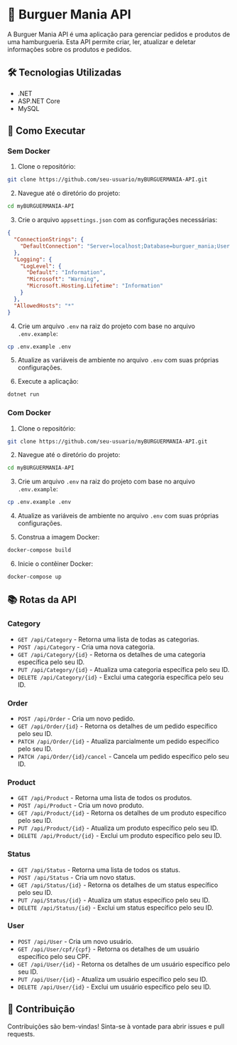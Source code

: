 # 🍔 Burguer Mania API

A Burguer Mania API é uma aplicação para gerenciar pedidos e produtos de uma hamburgueria. Esta API permite criar, ler, atualizar e deletar informações sobre os produtos e pedidos.

## 🛠️ Tecnologias Utilizadas

- .NET
- ASP.NET Core
- MySQL

## 🚀 Como Executar

### Sem Docker

1. Clone o repositório:

  ```bash
  git clone https://github.com/seu-usuario/myBURGUERMANIA-API.git
  ```

2. Navegue até o diretório do projeto:

  ```bash
  cd myBURGUERMANIA-API
  ```

3. Crie o arquivo `appsettings.json` com as configurações necessárias:

  ```json
  {
    "ConnectionStrings": {
      "DefaultConnection": "Server=localhost;Database=burguer_mania;User Id=root;Password=yourpassword;"
    },
    "Logging": {
      "LogLevel": {
        "Default": "Information",
        "Microsoft": "Warning",
        "Microsoft.Hosting.Lifetime": "Information"
      }
    },
    "AllowedHosts": "*"
  }
  ```

4. Crie um arquivo `.env` na raiz do projeto com base no arquivo `.env.example`:

  ```sh
  cp .env.example .env
  ```

5. Atualize as variáveis de ambiente no arquivo `.env` com suas próprias configurações.

6. Execute a aplicação:

  ```bash
  dotnet run
  ```

### Com Docker

1. Clone o repositório:

  ```bash
  git clone https://github.com/seu-usuario/myBURGUERMANIA-API.git
  ```

2. Navegue até o diretório do projeto:

  ```bash
  cd myBURGUERMANIA-API
  ```

3. Crie um arquivo `.env` na raiz do projeto com base no arquivo `.env.example`:

  ```sh
  cp .env.example .env
  ```

4. Atualize as variáveis de ambiente no arquivo `.env` com suas próprias configurações.

5. Construa a imagem Docker:

  ```bash
  docker-compose build
  ```

6. Inicie o contêiner Docker:

  ```bash
  docker-compose up
  ```

## 📚 Rotas da API

### Category

- `GET /api/Category` - Retorna uma lista de todas as categorias.
- `POST /api/Category` - Cria uma nova categoria.
- `GET /api/Category/{id}` - Retorna os detalhes de uma categoria específica pelo seu ID.
- `PUT /api/Category/{id}` - Atualiza uma categoria específica pelo seu ID.
- `DELETE /api/Category/{id}` - Exclui uma categoria específica pelo seu ID.

### Order

- `POST /api/Order` - Cria um novo pedido.
- `GET /api/Order/{id}` - Retorna os detalhes de um pedido específico pelo seu ID.
- `PATCH /api/Order/{id}` - Atualiza parcialmente um pedido específico pelo seu ID.
- `PATCH /api/Order/{id}/cancel` - Cancela um pedido específico pelo seu ID.

### Product

- `GET /api/Product` - Retorna uma lista de todos os produtos.
- `POST /api/Product` - Cria um novo produto.
- `GET /api/Product/{id}` - Retorna os detalhes de um produto específico pelo seu ID.
- `PUT /api/Product/{id}` - Atualiza um produto específico pelo seu ID.
- `DELETE /api/Product/{id}` - Exclui um produto específico pelo seu ID.

### Status

- `GET /api/Status` - Retorna uma lista de todos os status.
- `POST /api/Status` - Cria um novo status.
- `GET /api/Status/{id}` - Retorna os detalhes de um status específico pelo seu ID.
- `PUT /api/Status/{id}` - Atualiza um status específico pelo seu ID.
- `DELETE /api/Status/{id}` - Exclui um status específico pelo seu ID.

### User

- `POST /api/User` - Cria um novo usuário.
- `GET /api/User/cpf/{cpf}` - Retorna os detalhes de um usuário específico pelo seu CPF.
- `GET /api/User/{id}` - Retorna os detalhes de um usuário específico pelo seu ID.
- `PUT /api/User/{id}` - Atualiza um usuário específico pelo seu ID.
- `DELETE /api/User/{id}` - Exclui um usuário específico pelo seu ID.

## 🤝 Contribuição

Contribuições são bem-vindas! Sinta-se à vontade para abrir issues e pull requests.